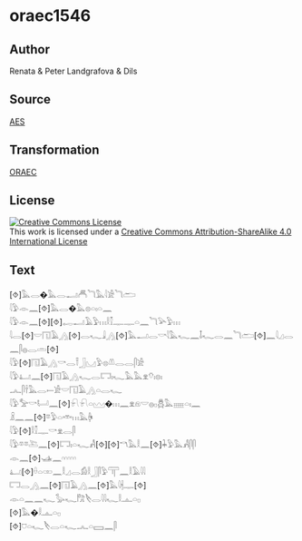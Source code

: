 # oraec1546

## Author

Renata & Peter Landgrafova & Dils

## Source

[AES](https://github.com/simondschweitzer/aes)

## Transformation

[ORAEC](https://oraec.github.io/)

## License

<a rel="license" href="http://creativecommons.org/licenses/by-sa/4.0/"><img alt="Creative Commons License" style="border-width:0" src="https://i.creativecommons.org/l/by-sa/4.0/88x31.png" /></a><br />This work is licensed under a <a rel="license" href="http://creativecommons.org/licenses/by-sa/4.0/">Creative Commons Attribution-ShareAlike 4.0 International License</a>

## Text

[⯑]𓅓𓂋�𓅓𓂋𓂝𓄫𓆓𓅓𓇋𓀀𓆓𓂧<br>
𓇋𓅱𓁹𓈖[⯑]𓅓𓂋�𓅓𓊖𓏏𓏤𓏏𓈖<br>
𓇋𓅱𓁹𓈖[⯑][⯑]𓉻𓂝𓄿𓅱𓏥𓎛𓎿𓊃𓊃𓏏𓈖𓆓𓅪𓅱𓏥<br>
𓇋𓂋[⯑]𓎟𓉔𓄿𓂻[⯑]𓂋𓆑𓇍𓂻[⯑]𓅓𓂝𓂋𓎡𓇋𓅓𓆑𓈖𓄤𓆑𓂋𓈖𓆓𓂧[⯑]𓈖𓇋𓈎𓂋𓈖𓋴𓐍𓂋𓏛[⯑]<br>
𓇋𓅱[⯑]𓉔𓄿𓂻𓎡𓂋𓍋𓃀𓈋𓅱𓊖𓌨𓂋𓂋𓋴𓀀<br>
𓇋𓅱𓂞𓈖[⯑]𓉔𓄿𓂻𓆑𓂋𓉐𓏤𓆑𓅓𓅓𓁷𓄣𓏤𓊖𓏤<br>
𓂜𓋴𓌂𓅓𓂋𓍿𓀀𓎟𓉔𓄿𓂻𓏏𓂋𓆑<br>
𓇋𓅱𓅡𓎡𓂡𓈖[⯑]𓍯𓍯𓏏𓈉�𓏥𓈖𓁷𓁶𓎟𓐍𓊪𓆣𓅓𓈈𓏏𓏤𓈖<br>
𓏎𓈖𓈖[⯑]𓎼𓅱𓏏𓎣𓏥𓅓𓋄<br>
𓇋𓅱[⯑]𓎛𓎿𓊃𓎡𓁷𓂋𓋴<br>
𓇋𓅱𓎼𓎼𓍅𓈖[⯑]𓉐𓏤𓏏𓆑𓀻[⯑][⯑]𓎔𓅓𓎛𓈖[⯑]𓇓𓅱𓅓𓀻𓋴𓋴<br>
𓁹𓈖[⯑]𓊛𓈖𓎆𓎆𓎆𓎆𓎆<br>
𓂞[⯑]𓏐𓏏𓏒𓈖𓎛𓈎𓂋𓀁𓎛𓃀𓋴𓅱𓋳𓈖𓎛𓄿𓇋𓇋<br>
𓉐𓂋𓂻𓈖[⯑]𓉔𓄿𓂻𓈖[⯑]𓅓𓇋𓇩𓊃[⯑]<br>
𓁹𓏏𓈖𓈖𓆑𓅭𓆑𓀗𓌸𓂋𓇋𓇋𓆑𓎛𓊵𓏏𓊪<br>
[⯑]𓅓�𓎛𓊵𓏏𓊪<br>
[⯑]𓈞𓏏𓆑𓌸𓂋𓏏𓆑𓂜𓏏𓈙𓈖𓋴<br>
